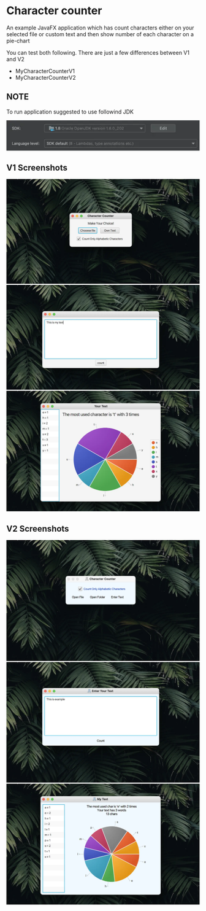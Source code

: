 # Character counter
An example JavaFX application which has count characters either on your selected file or custom text and then show number of each character on a pie-chart

You can test both following. There are just a few differences between V1 and V2
* MyCharacterCounterV1
* MyCharacterCounterV2

## NOTE
To run application suggested to use followind JDK

![suggested-sdk](./doc/images/suggested-sdk.webp)

## V1 Screenshots
![character-counter-v1-step1.webp](./doc/images/character-counter-v1-step1.webp)
![character-counter-v1-step2.webp](./doc/images/character-counter-v1-step2.webp)
![character-counter-v1-step3.webp](./doc/images/character-counter-v1-step3.webp)

## V2 Screenshots
![character-counter-v2-step1.webp](./doc/images/character-counter-v2-step1.webp)
![character-counter-v2-step2.webp](./doc/images/character-counter-v2-step2.webp)
![character-counter-v2-step3.webp](./doc/images/character-counter-v2-step3.webp)